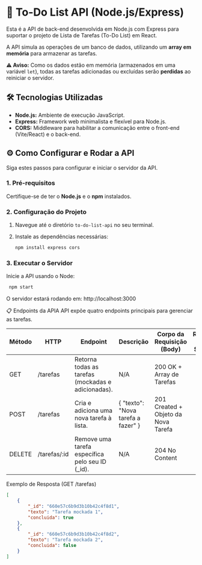 # 🚀 To-Do List API (Node.js/Express)

Esta é a API de back-end desenvolvida em Node.js com Express para suportar o projeto de Lista de Tarefas (To-Do List) em React.

A API simula as operações de um banco de dados, utilizando um **array em memória** para armazenar as tarefas.

**⚠️ Aviso:** Como os dados estão em memória (armazenados em uma variável `let`), todas as tarefas adicionadas ou excluídas serão **perdidas** ao reiniciar o servidor.

## 🛠️ Tecnologias Utilizadas

* **Node.js:** Ambiente de execução JavaScript.
* **Express:** Framework web minimalista e flexível para Node.js.
* **CORS:** Middleware para habilitar a comunicação entre o front-end (Vite/React) e o back-end.

## ⚙️ Como Configurar e Rodar a API

Siga estes passos para configurar e iniciar o servidor da API.

### 1. Pré-requisitos

Certifique-se de ter o **Node.js** e o **npm** instalados.

### 2. Configuração do Projeto

1.  Navegue até o diretório `to-do-list-api` no seu terminal.
2.  Instale as dependências necessárias:

    ```bash
    npm install express cors
    ```

### 3. Executar o Servidor

Inicie a API usando o Node:

```bash
 npm start
```

O servidor estará rodando em: http://localhost:3000

📋 Endpoints da APIA API expõe quatro endpoints principais para gerenciar as tarefas. 

|Método |HTTP |Endpoint |Descrição |Corpo da Requisição (Body) |Resposta de Sucesso |
|--- |--- |--- |--- |--- |--- |
|GET |/tarefas |Retorna todas as tarefas (mockadas e adicionadas). |N/A |200 OK + Array de Tarefas|
|POST |/tarefas |Cria e adiciona uma nova tarefa à lista. |{ "texto": "Nova tarefa a fazer" } |201 Created + Objeto da Nova Tarefa|
|DELETE |/tarefas/:id |Remove uma tarefa específica pelo seu ID (_id). |N/A |204 No Content|

Exemplo de Resposta (GET /tarefas)
```JSon
[
    { 
        "_id": "660e57c6b9d3b10b42c4f8d1", 
        "texto": "Tarefa mockada 1", 
        "concluida": true 
    },
    { 
        "_id": "660e57c6b9d3b10b42c4f8d2", 
        "texto": "Tarefa mockada 2", 
        "concluida": false 
    }
]
```